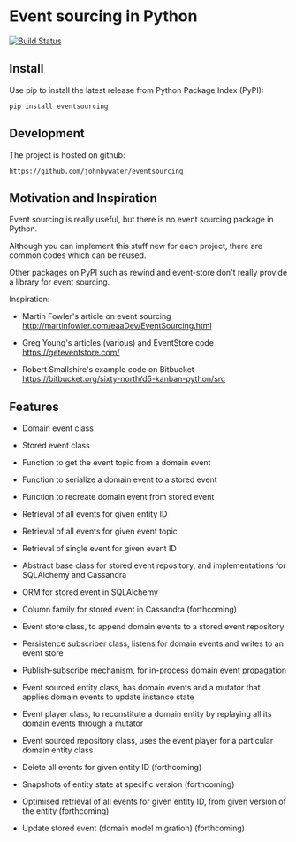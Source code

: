 # Event sourcing in Python

[![Build Status](https://secure.travis-ci.org/johnbywater/eventsourcing.png)](https://travis-ci.org/johnbywater/eventsourcing)

## Install

Use pip to install the latest release from Python Package Index (PyPI):

    pip install eventsourcing


## Development

The project is hosted on github:

    https://github.com/johnbywater/eventsourcing


## Motivation and Inspiration

Event sourcing is really useful, but there is no event sourcing package in Python.

Although you can implement this stuff new for each project, there are common codes which can be reused.

Other packages on PyPI such as rewind and event-store don't really provide a library for event sourcing.

Inspiration:

* Martin Fowler's article on event sourcing http://martinfowler.com/eaaDev/EventSourcing.html

* Greg Young's articles (various) and EventStore code https://geteventstore.com/
 
* Robert Smallshire's example code on Bitbucket https://bitbucket.org/sixty-north/d5-kanban-python/src

## Features

* Domain event class

* Stored event class

* Function to get the event topic from a domain event

* Function to serialize a domain event to a stored event

* Function to recreate domain event from stored event

* Retrieval of all events for given entity ID

* Retrieval of all events for given event topic

* Retrieval of single event for given event ID

* Abstract base class for stored event repository, and implementations for SQLAlchemy and Cassandra

* ORM for stored event in SQLAlchemy

* Column family for stored event in Cassandra (forthcoming)

* Event store class, to append domain events to a stored event repository

* Persistence subscriber class, listens for domain events and writes to an event store

* Publish-subscribe mechanism, for in-process domain event propagation

* Event sourced entity class, has domain events and a mutator that applies domain events to update instance state

* Event player class, to reconstitute a domain entity by replaying all its domain events through a mutator

* Event sourced repository class, uses the event player for a particular domain entity class

* Delete all events for given entity ID (forthcoming)

* Snapshots of entity state at specific version (forthcoming)

* Optimised retrieval of all events for given entity ID, from given version of the entity (forthcoming)

* Update stored event (domain model migration) (forthcoming)

